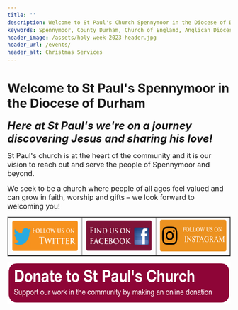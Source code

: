 ```yaml
---
title: ''
description: Welcome to St Paul's Church Spennymoor in the Diocese of Durham. It is our vision to reach out and serve the people of Spennymoor, to share God’s love with others and to welcome people in.
keywords: Spennymoor, County Durham, Church of England, Anglican Diocese of Durham, Spennymoor Churches, Community, Religion, Anglican, Mission, Outreach, Love of God, Christian, Christianity, Worship, Music, Friendship, Fellowship
header_image: /assets/holy-week-2023-header.jpg
header_url: /events/
header_alt: Christmas Services
---
```

# Welcome to St Paul's Spennymoor in the Diocese of Durham

<span style="font-size: x-large;">_**Here at St Paul's we're on a journey discovering Jesus and sharing his love!**_</span>

<span style="font-size: medium;">St Paul's church is at the heart of the community and it is our vision to reach out and serve the people of Spennymoor and beyond.</span>

<span style="font-size: medium;">We seek to be a church where people of all ages feel valued and can grow in faith, worship and gifts – we look forward to welcoming you!</span>

<table width="600" border="1" cellpadding="5" cellspacing="5" align="center">
  <tbody>
    <tr>
      <td style="text-align: center;"><a href="https://twitter.com/stpaulsspenny" target="_blank"><img src="/assets/Twitter.png" width="180" height="77" alt="&lt;empty&gt;"></a></td>
      <td><a href="https://www.facebook.com/stpaulsspennymoor" target="_blank"><img src="/assets/Facebook.png" width="180" height="77" alt="&lt;empty&gt;"></a></td>
      <td><a href="https://www.instagram.com/stpaulsspennymoor" target="_blank"><img src="/assets/Instagram(1).png" width="180" height="72" alt="&lt;empty&gt;"></a></td>
    </tr>
  </tbody>
</table>

<p style="text-align: center;"><a href="https://www.parishgiving.org.uk/donors/find-your-parish/spennymoor-st-paul-county-durham/" target="_blank"><img src="/assets/Donation button 4.png" alt="Donate to St Paul&#39;s Spennymoor" width="600" height="93"></a></p>
